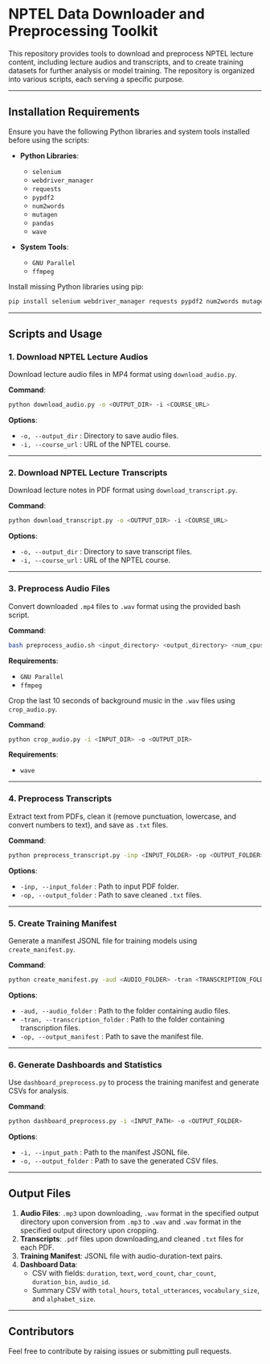 
# NPTEL Data Downloader and Preprocessing Toolkit

This repository provides tools to download and preprocess NPTEL lecture content, including lecture audios and transcripts, and to create training datasets for further analysis or model training. The repository is organized into various scripts, each serving a specific purpose.

---

## **Installation Requirements**

Ensure you have the following Python libraries and system tools installed before using the scripts:

- **Python Libraries**:  
  - `selenium`  
  - `webdriver_manager`  
  - `requests`  
  - `pypdf2`  
  - `num2words`  
  - `mutagen`  
  - `pandas`
  - `wave`

- **System Tools**:  
  - `GNU Parallel`  
  - `ffmpeg`

Install missing Python libraries using pip:

```bash
pip install selenium webdriver_manager requests pypdf2 num2words mutagen pandas
```

---

## **Scripts and Usage**

### 1. **Download NPTEL Lecture Audios**  
Download lecture audio files in MP4 format using `download_audio.py`.

**Command**:  
```bash
python download_audio.py -o <OUTPUT_DIR> -i <COURSE_URL>
```

**Options**:  
- `-o, --output_dir` : Directory to save audio files.  
- `-i, --course_url` : URL of the NPTEL course.  

---

### 2. **Download NPTEL Lecture Transcripts**  
Download lecture notes in PDF format using `download_transcript.py`.

**Command**:  
```bash
python download_transcript.py -o <OUTPUT_DIR> -i <COURSE_URL>
```

**Options**:  
- `-o, --output_dir` : Directory to save transcript files.  
- `-i, --course_url` : URL of the NPTEL course.  

---

### 3. **Preprocess Audio Files**  
Convert downloaded `.mp4` files to `.wav` format using the provided bash script.

**Command**:  
```bash
bash preprocess_audio.sh <input_directory> <output_directory> <num_cpus>
```

**Requirements**:  
- `GNU Parallel`  
- `ffmpeg`

Crop the last 10 seconds of background music in the `.wav` files using `crop_audio.py`.

**Command**:  
```bash
python crop_audio.py -i <INPUT_DIR> -o <OUTPUT_DIR>
```

**Requirements**:  
- `wave`  

---

### 4. **Preprocess Transcripts**  
Extract text from PDFs, clean it (remove punctuation, lowercase, and convert numbers to text), and save as `.txt` files.

**Command**:  
```bash
python preprocess_transcript.py -inp <INPUT_FOLDER> -op <OUTPUT_FOLDER>
```

**Options**:  
- `-inp, --input_folder` : Path to input PDF folder.  
- `-op, --output_folder` : Path to save cleaned `.txt` files.  

---

### 5. **Create Training Manifest**  
Generate a manifest JSONL file for training models using `create_manifest.py`.

**Command**:  
```bash
python create_manifest.py -aud <AUDIO_FOLDER> -tran <TRANSCRIPTION_FOLDER> -op <OUTPUT_MANIFEST>
```

**Options**:  
- `-aud, --audio_folder` : Path to the folder containing audio files.  
- `-tran, --transcription_folder` : Path to the folder containing transcription files.  
- `-op, --output_manifest` : Path to save the manifest file.  

---

### 6. **Generate Dashboards and Statistics**  
Use `dashboard_preprocess.py` to process the training manifest and generate CSVs for analysis.

**Command**:  
```bash
python dashboard_preprocess.py -i <INPUT_PATH> -o <OUTPUT_FOLDER>
```

**Options**:  
- `-i, --input_path` : Path to the manifest JSONL file.  
- `-o, --output_folder` : Path to save the generated CSV files.  

---

## **Output Files**

1. **Audio Files**: `.mp3` upon downloading, `.wav` format in the specified output directory upon conversion from `.mp3` to `.wav` and `.wav` format in the specified output directory upon cropping.  
2. **Transcripts**: `.pdf` files upon downloading,and cleaned `.txt` files for each PDF.  
3. **Training Manifest**: JSONL file with audio-duration-text pairs.  
4. **Dashboard Data**:  
   - CSV with fields: `duration`, `text`, `word_count`, `char_count`, `duration_bin`, `audio_id`.  
   - Summary CSV with `total_hours`, `total_utterances`, `vocabulary_size`, and `alphabet_size`.  

---

## **Contributors**  
Feel free to contribute by raising issues or submitting pull requests.  
